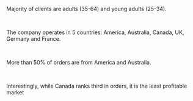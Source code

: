 <p> Majority of clients are adults (35-64) and young adults (25-34). </p>
<br />
<p> The company operates in 5 countries: America, Australia, Canada, UK, Germany and France. </p>
<br />
<p> More than 50% of orders are from America and Australia. </p>
<br />
<p> Interestingly, while Canada ranks third in orders, it is the least profitable market </p>